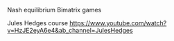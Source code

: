 

Nash equilibrium
Bimatrix games

Jules Hedges course
https://www.youtube.com/watch?v=HzJE2eyA6e4&ab_channel=JulesHedges